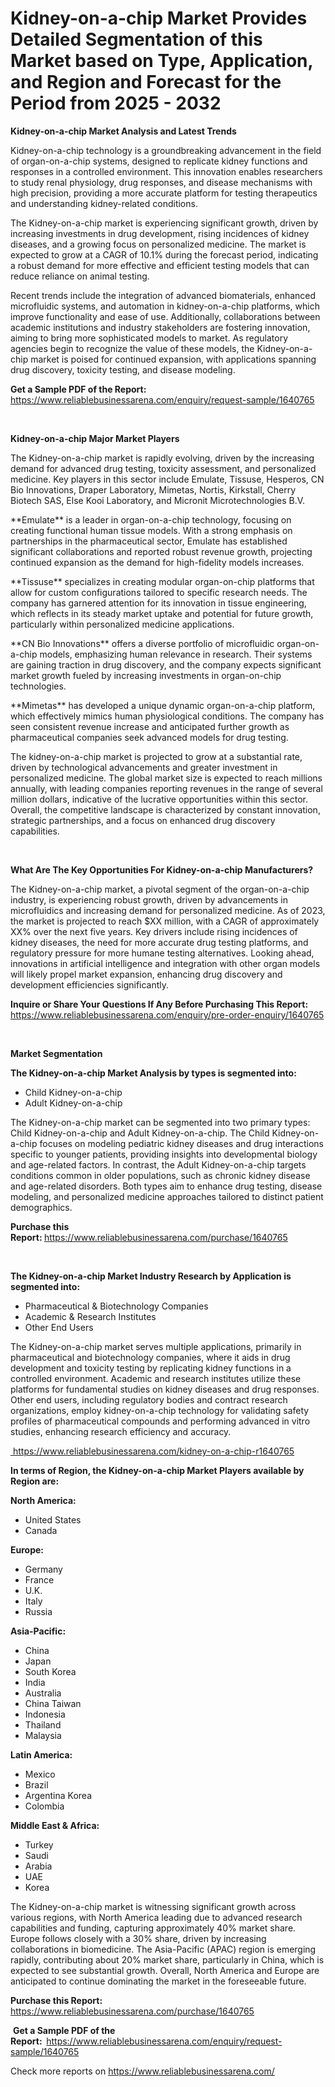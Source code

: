 <p><h1>Kidney-on-a-chip Market Provides Detailed Segmentation of this Market based on Type, Application, and Region and Forecast for the Period from 2025 - 2032</h1></p><p><strong>Kidney-on-a-chip Market Analysis and Latest Trends</strong></p>
<p><p>Kidney-on-a-chip technology is a groundbreaking advancement in the field of organ-on-a-chip systems, designed to replicate kidney functions and responses in a controlled environment. This innovation enables researchers to study renal physiology, drug responses, and disease mechanisms with high precision, providing a more accurate platform for testing therapeutics and understanding kidney-related conditions.</p><p>The Kidney-on-a-chip market is experiencing significant growth, driven by increasing investments in drug development, rising incidences of kidney diseases, and a growing focus on personalized medicine. The market is expected to grow at a CAGR of 10.1% during the forecast period, indicating a robust demand for more effective and efficient testing models that can reduce reliance on animal testing. </p><p>Recent trends include the integration of advanced biomaterials, enhanced microfluidic systems, and automation in kidney-on-a-chip platforms, which improve functionality and ease of use. Additionally, collaborations between academic institutions and industry stakeholders are fostering innovation, aiming to bring more sophisticated models to market. As regulatory agencies begin to recognize the value of these models, the Kidney-on-a-chip market is poised for continued expansion, with applications spanning drug discovery, toxicity testing, and disease modeling.</p></p>
<p><strong>Get a Sample PDF of the Report:&nbsp;</strong> <a href="https://www.reliablebusinessarena.com/enquiry/request-sample/1640765?utm_campaign=3566&utm_medium=2&utm_source=Github&utm_content=ia&utm_term=23032025&utm_id=kidney-on-a-chip">https://www.reliablebusinessarena.com/enquiry/request-sample/1640765</a></p>
<p>&nbsp;</p>
<p><strong>Kidney-on-a-chip Major Market Players</strong></p>
<p><p>The Kidney-on-a-chip market is rapidly evolving, driven by the increasing demand for advanced drug testing, toxicity assessment, and personalized medicine. Key players in this sector include Emulate, Tissuse, Hesperos, CN Bio Innovations, Draper Laboratory, Mimetas, Nortis, Kirkstall, Cherry Biotech SAS, Else Kooi Laboratory, and Micronit Microtechnologies B.V.</p><p>**Emulate** is a leader in organ-on-a-chip technology, focusing on creating functional human tissue models. With a strong emphasis on partnerships in the pharmaceutical sector, Emulate has established significant collaborations and reported robust revenue growth, projecting continued expansion as the demand for high-fidelity models increases.</p><p>**Tissuse** specializes in creating modular organ-on-chip platforms that allow for custom configurations tailored to specific research needs. The company has garnered attention for its innovation in tissue engineering, which reflects in its steady market uptake and potential for future growth, particularly within personalized medicine applications.</p><p>**CN Bio Innovations** offers a diverse portfolio of microfluidic organ-on-a-chip models, emphasizing human relevance in research. Their systems are gaining traction in drug discovery, and the company expects significant market growth fueled by increasing investments in organ-on-chip technologies.</p><p>**Mimetas** has developed a unique dynamic organ-on-a-chip platform, which effectively mimics human physiological conditions. The company has seen consistent revenue increase and anticipated further growth as pharmaceutical companies seek advanced models for drug testing.</p><p>The kidney-on-a-chip market is projected to grow at a substantial rate, driven by technological advancements and greater investment in personalized medicine. The global market size is expected to reach millions annually, with leading companies reporting revenues in the range of several million dollars, indicative of the lucrative opportunities within this sector. Overall, the competitive landscape is characterized by constant innovation, strategic partnerships, and a focus on enhanced drug discovery capabilities.</p></p>
<p>&nbsp;</p>
<p><strong>What Are The Key Opportunities For Kidney-on-a-chip Manufacturers?</strong></p>
<p><p>The Kidney-on-a-chip market, a pivotal segment of the organ-on-a-chip industry, is experiencing robust growth, driven by advancements in microfluidics and increasing demand for personalized medicine. As of 2023, the market is projected to reach $XX million, with a CAGR of approximately XX% over the next five years. Key drivers include rising incidences of kidney diseases, the need for more accurate drug testing platforms, and regulatory pressure for more humane testing alternatives. Looking ahead, innovations in artificial intelligence and integration with other organ models will likely propel market expansion, enhancing drug discovery and development efficiencies significantly.</p></p>
<p><strong>Inquire or Share Your Questions If Any Before Purchasing This Report:</strong> <a href="https://www.reliablebusinessarena.com/enquiry/pre-order-enquiry/1640765?utm_campaign=3566&utm_medium=2&utm_source=Github&utm_content=ia&utm_term=23032025&utm_id=kidney-on-a-chip">https://www.reliablebusinessarena.com/enquiry/pre-order-enquiry/1640765</a></p>
<p>&nbsp;</p>
<p><strong>Market Segmentation</strong></p>
<p><strong>The Kidney-on-a-chip Market Analysis by types is segmented into:</strong></p>
<p><ul><li>Child Kidney-on-a-chip</li><li>Adult Kidney-on-a-chip</li></ul></p>
<p><p>The Kidney-on-a-chip market can be segmented into two primary types: Child Kidney-on-a-chip and Adult Kidney-on-a-chip. The Child Kidney-on-a-chip focuses on modeling pediatric kidney diseases and drug interactions specific to younger patients, providing insights into developmental biology and age-related factors. In contrast, the Adult Kidney-on-a-chip targets conditions common in older populations, such as chronic kidney disease and age-related disorders. Both types aim to enhance drug testing, disease modeling, and personalized medicine approaches tailored to distinct patient demographics.</p></p>
<p><strong>Purchase this Report:&nbsp;</strong><a href="https://www.reliablebusinessarena.com/purchase/1640765?utm_campaign=3566&utm_medium=2&utm_source=Github&utm_content=ia&utm_term=23032025&utm_id=kidney-on-a-chip">https://www.reliablebusinessarena.com/purchase/1640765</a></p>
<p>&nbsp;</p>
<p><strong>The Kidney-on-a-chip Market Industry Research by Application is segmented into:</strong></p>
<p><ul><li>Pharmaceutical & Biotechnology Companies</li><li>Academic & Research Institutes</li><li>Other End Users</li></ul></p>
<p><p>The Kidney-on-a-chip market serves multiple applications, primarily in pharmaceutical and biotechnology companies, where it aids in drug development and toxicity testing by replicating kidney functions in a controlled environment. Academic and research institutes utilize these platforms for fundamental studies on kidney diseases and drug responses. Other end users, including regulatory bodies and contract research organizations, employ kidney-on-a-chip technology for validating safety profiles of pharmaceutical compounds and performing advanced in vitro studies, enhancing research efficiency and accuracy.</p></p>
<p><a href="https://www.reliablebusinessarena.com/kidney-on-a-chip-r1640765?utm_campaign=3566&utm_medium=2&utm_source=Github&utm_content=ia&utm_term=23032025&utm_id=kidney-on-a-chip">&nbsp;https://www.reliablebusinessarena.com/kidney-on-a-chip-r1640765</a></p>
<p><strong>In terms of Region, the Kidney-on-a-chip Market Players available by Region are:</strong></p>
<p>
    <p> <strong> North America: </strong>
        <ul>
            <li>United States</li>
            <li>Canada</li>
        </ul>
        </p> 
    <p> <strong> Europe: </strong>
        <ul>
            <li>Germany</li>
            <li>France</li>
            <li>U.K.</li>
            <li>Italy</li>
            <li>Russia</li>
        </ul>
        </p> 
    <p> <strong> Asia-Pacific: </strong>
        <ul>
            <li>China</li>
            <li>Japan</li>
            <li>South Korea</li>
            <li>India</li>
            <li>Australia</li>
            <li>China Taiwan</li>
            <li>Indonesia</li>
            <li>Thailand</li>
            <li>Malaysia</li>
        </ul>
        </p> 
    <p> <strong> Latin America: </strong>
        <ul>
            <li>Mexico</li>
            <li>Brazil</li>
            <li>Argentina Korea</li>
            <li>Colombia</li>
        </ul>
        </p> 
    <p> <strong> Middle East & Africa: </strong>
        <ul>
            <li>Turkey</li>
            <li>Saudi</li>
            <li>Arabia</li>
            <li>UAE</li>
            <li>Korea</li>
        </ul>
    </p>
    </p>
<p><p>The Kidney-on-a-chip market is witnessing significant growth across various regions, with North America leading due to advanced research capabilities and funding, capturing approximately 40% market share. Europe follows closely with a 30% share, driven by increasing collaborations in biomedicine. The Asia-Pacific (APAC) region is emerging rapidly, contributing about 20% market share, particularly in China, which is expected to see substantial growth. Overall, North America and Europe are anticipated to continue dominating the market in the foreseeable future.</p></p>
<p><strong>Purchase this Report: </strong><a href="https://www.reliablebusinessarena.com/purchase/1640765?utm_campaign=3566&utm_medium=2&utm_source=Github&utm_content=ia&utm_term=23032025&utm_id=kidney-on-a-chip">https://www.reliablebusinessarena.com/purchase/1640765</a></p>
<p>&nbsp;<strong>Get a Sample PDF of the Report:&nbsp;&nbsp;</strong><a href="https://www.reliablebusinessarena.com/enquiry/request-sample/1640765?utm_campaign=3566&utm_medium=2&utm_source=Github&utm_content=ia&utm_term=23032025&utm_id=kidney-on-a-chip">https://www.reliablebusinessarena.com/enquiry/request-sample/1640765</a></p>
<p><strong></strong></p>
<p>Check more reports on <a href="https://www.reliablebusinessarena.com/?utm_campaign=3566&utm_medium=2&utm_source=Github&utm_content=ia&utm_term=23032025&utm_id=kidney-on-a-chip">https://www.reliablebusinessarena.com/</a></p>